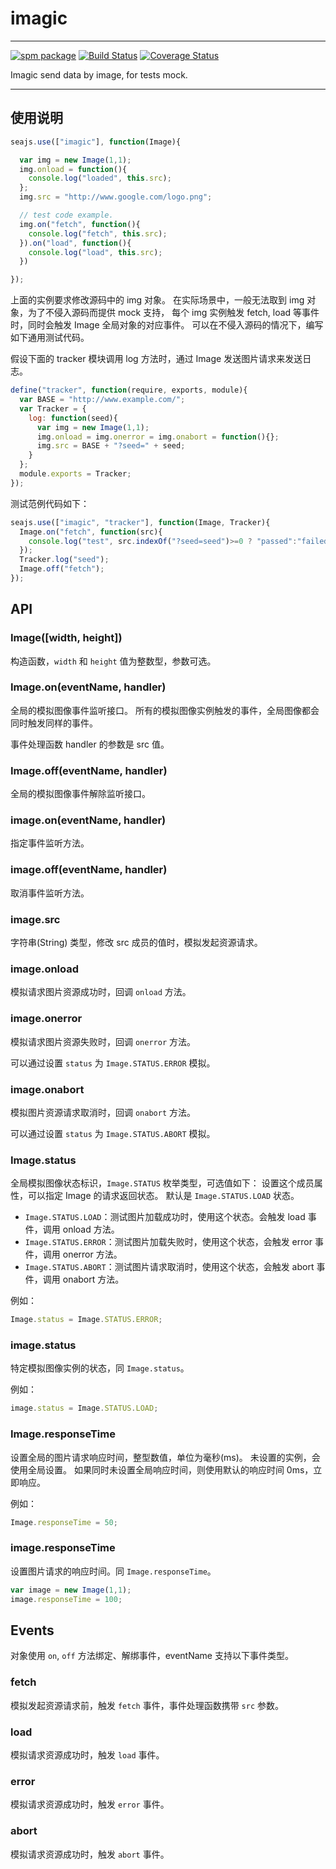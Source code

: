 # imagic

---

[![spm package](http://spmjs.io/badge/imagic)](http://spmjs.io/package/imagic)
[![Build Status](https://secure.travis-ci.org/hotoo/imagic.png?branch=master)](https://travis-ci.org/hotoo/imagic)
[![Coverage Status](https://coveralls.io/repos/hotoo/imagic/badge.png?branch=master)](https://coveralls.io/r/hotoo/imagic)


Imagic send data by image, for tests mock.

---

## 使用说明

```js
seajs.use(["imagic"], function(Image){

  var img = new Image(1,1);
  img.onload = function(){
    console.log("loaded", this.src);
  };
  img.src = "http://www.google.com/logo.png";

  // test code example.
  img.on("fetch", function(){
    console.log("fetch", this.src);
  }).on("load", function(){
    console.log("load", this.src);
  })

});
```

上面的实例要求修改源码中的 img 对象。
在实际场景中，一般无法取到 img 对象，为了不侵入源码而提供 mock 支持，
每个 img 实例触发 fetch, load 等事件时，同时会触发 Image 全局对象的对应事件。
可以在不侵入源码的情况下，编写如下通用测试代码。

假设下面的 tracker 模块调用 log 方法时，通过 Image 发送图片请求来发送日志。

```js
define("tracker", function(require, exports, module){
  var BASE = "http://www.example.com/";
  var Tracker = {
    log: function(seed){
      var img = new Image(1,1);
      img.onload = img.onerror = img.onabort = function(){};
      img.src = BASE + "?seed=" + seed;
    }
  };
  module.exports = Tracker;
});
```

测试范例代码如下：

```js
seajs.use(["imagic", "tracker"], function(Image, Tracker){
  Image.on("fetch", function(src){
    console.log("test", src.indexOf("?seed=seed")>=0 ? "passed":"failed");
  });
  Tracker.log("seed");
  Image.off("fetch");
});
```

## API

### Image([width, height])

构造函数，`width` 和 `height` 值为整数型，参数可选。

### Image.on(eventName, handler)

全局的模拟图像事件监听接口。
所有的模拟图像实例触发的事件，全局图像都会同时触发同样的事件。

事件处理函数 handler 的参数是 src 值。

### Image.off(eventName, handler)

全局的模拟图像事件解除监听接口。

### image.on(eventName, handler)

指定事件监听方法。

### image.off(eventName, handler)

取消事件监听方法。



### image.src

字符串(String) 类型，修改 src 成员的值时，模拟发起资源请求。

### image.onload

模拟请求图片资源成功时，回调 `onload` 方法。

### image.onerror

模拟请求图片资源失败时，回调 `onerror` 方法。

可以通过设置 `status` 为 `Image.STATUS.ERROR` 模拟。

### image.onabort

模拟图片资源请求取消时，回调 `onabort` 方法。

可以通过设置 `status` 为 `Image.STATUS.ABORT` 模拟。



### Image.status

全局模拟图像状态标识，`Image.STATUS` 枚举类型，可选值如下：
设置这个成员属性，可以指定 Image 的请求返回状态。
默认是 `Image.STATUS.LOAD` 状态。

* `Image.STATUS.LOAD`：测试图片加载成功时，使用这个状态。会触发 load 事件，调用 onload 方法。
* `Image.STATUS.ERROR`：测试图片加载失败时，使用这个状态，会触发 error 事件，调用 onerror 方法。
* `Image.STATUS.ABORT`：测试图片请求取消时，使用这个状态，会触发 abort 事件，调用 onabort 方法。

例如：

```js
Image.status = Image.STATUS.ERROR;
```

### image.status

特定模拟图像实例的状态，同 `Image.status`。

例如：

```js
image.status = Image.STATUS.LOAD;
```

### Image.responseTime

设置全局的图片请求响应时间，整型数值，单位为毫秒(ms)。
未设置的实例，会使用全局设置。
如果同时未设置全局响应时间，则使用默认的响应时间 0ms，立即响应。

例如：

```js
Image.responseTime = 50;
```

### image.responseTime

设置图片请求的响应时间。同 `Image.responseTime`。

```js
var image = new Image(1,1);
image.responseTime = 100;
```

## Events

对象使用 `on`, `off` 方法绑定、解绑事件，eventName 支持以下事件类型。

### fetch

模拟发起资源请求前，触发 `fetch` 事件，事件处理函数携带 `src` 参数。

### load

模拟请求资源成功时，触发 `load` 事件。

### error

模拟请求资源成功时，触发 `error` 事件。

### abort

模拟请求资源成功时，触发 `abort` 事件。
